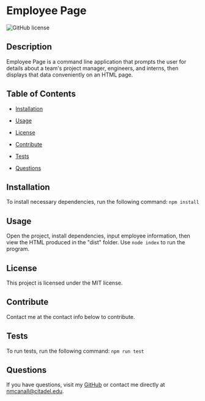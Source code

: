 # Employee Page

![GitHub license](https://img.shields.io/badge/license-MIT-blue.svg)

## Description

Employee Page is a command line application that prompts the user for details about a team's project manager, engineers, and interns, then displays that data conveniently on an HTML page.

## Table of Contents

* [Installation](#installation)

* [Usage](#usage)

* [License](#license)

* [Contribute](#contribute)

* [Tests](#tests)

* [Questions](#questions)

## Installation

To install necessary dependencies, run the following command: `npm install`

## Usage

Open the project, install dependencies, input employee information, then view the HTML produced in the "dist" folder. Use `node index` to run the program.

## License

This project is licensed under the MIT license.

## Contribute

Contact me at the contact info below to contribute.

## Tests

To run tests, run the following command: `npm run test`

## Questions

If you have questions, visit my [GitHub](https://github.com/nmcanall/Employee-Page) or contact me directly at <nmcanall@citadel.edu>.
